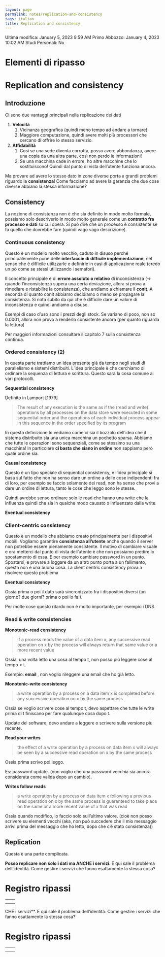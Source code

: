 ```yaml
---
layout: page
permalink: notes/replication-and-consistency
tags: italian
title: Replication and consistency
---
```


Ultima modifica: January 5, 2023 9:59 AM
Primo Abbozzo: January 4, 2023 10:02 AM
Studi Personali: No

# Elementi di ripasso

# Replication and consistency

## Introduzione

Ci sono due vantaggi principali nella replicazione dei dati

1. **Velocità**
    1. Vicinanza geografica (quindi meno tempo ad andare a tornare)
    2. Maggiore computazione, quindi avere molti più processori che cercano di offrire lo stesso servizio.
2. **Affidabilità**
    1. Così se una sede diventa corrotta, posso avere abbondanza, avere una copia da una altra parte, così non perdo le informazioni!
    2. Se una macchina cade in errore, ho altre macchine che lo sostituiscono! Quindi dal punto di vista dell’utente funziona ancora.

Ma provare ad avere lo stesso dato in zone diverse porta a grandi problemi riguardo la **consistenza**! Come facciamo ad avere la garanzia che due cose diverse abbiano la stessa informazione?

## Consistency

La nozione di consistenza non è che sia definito in modo molto formale, possiamo solo descriverlo in modo molto generale come un **contratto fra processo e dati** su cui opera. Si può dire che un processo è consistente se fa quello che dovrebbe fare (quindi vago vago descrizione).

### Continuous consistency

Questo è un modello molto vecchio, caduto in disuso perché principalemente pone delle **interfaccie di difficile implementazione**, nel senso che è difficile utilizzarle e definirle in casi di applicazione reale (credo un pò come se stessi utilizzando i semafori).

Il concetto principale è di **errore assoluto o relativo** di inconsistenza (→ quando l’inconsistenza supera una certa deviazione, allora si prova a rimediare e ristabilire la consistenza), che andiamo a chiamare il **conit**. A seconda di quanto conit abbiamo decidiamo o meno se propagare la consistenza. Si nota subito da qui che è difficile dare un valore di inconsistenza e quindi andiamo a disuso.

Esempi di caso d’uso sono i prezzi degli stock. Se variano di poco, non so 0.0001, allora non provo a renderlo consistente ancora (per quanto riguarda la lettura)

Per maggiori informazioni consultare il capitolo 7 sulla consistenza continua.

### Ordered consistency (2)

In questa parte trattiamo un idea presente già da tempo negli studi di parallelismo e sistemi distribuiti. L’idea principale è che cerchiamo di ordinare la sequenza di lettura e scrittura. Questo sarà la cosa comune ai vari protocolli.

**Sequential consistency**

Definito in Lamport [1979]

> The result of any execution is the same as if the (read and write) operations by all processes on the data store were executed in some sequential order and the operations of each individual process appear in this sequence in the order specified by its program
>

In questa definizione lo vediamo come ci sia il bozzolo dell’idea che il sistema distribuito sia una unica macchina un pochetto sparsa. Abbiamo che tutte le operazioni sono sequenziali, come se stessimo su una macchina! In particolare **ci basta che siano in ordine** non sappiamo però quale ordine sia.

**Causal consistency**

Questo è un tipo speciale di sequential consistency, e l’idea principale si basa sul fatto che non ha senso dare un ordine a delle cose indipendenti fra di loro, per esempio se faccio solamente dei read, non ha senso che provi a dare un ordine di lettura, tanto le cose che leggo sono le stesse.

Quindi avrebbe senso ordinare solo le read che hanno una write che la influenza quindi che sia in qualche modo causato o influenzato dalla write.

**Eventual consistency**

### Client-centric consistency

Questo è un modello che abbiamo creato principalmente per i dispositivi mobili. Vogliamo garantire **consistenza all’utente** anche quando il server non potrebbe essere pienamente consistente. Il motivo di cambiare visuale e ora metterci dal punto di vista dell’utente è che non possiamo predire lo spostamento di essa. E per esempio cambiare password in un punto. Spostarsi, e provare a loggare da un altro punto porta a un fallimento, questa non è una buona cosa. La client centric consistency prova a risolvere questo problema

**Eventual consistency**

Ossia prima o poi il dato sarà sincronizzato fra i dispositivi diversi (un giorno? due giorni? prima o poi lo fa!).

Per molte cose questo ritardo non è molto importante, per esempio i DNS.

### Read & write consistencies

**Monotonic-read consistency**

> if a process reads the value of a data item x, any successive read
operation on x by the process will always return that same value or a
more recent value
>

Ossia, una volta letto una cosa al tempo t, non posso più leggere cose al tempo < t.

Esempio: **email** , non voglio rileggere una email che ho già letto.

**Monotonic-write consistency**

> a write operation by a process on a data item x is completed before
any successive operation on x by the same process
>

Ossia se voglio scrivere cose al tempo t, devo aspettare che tutte le write prima di t finiscano per fare qualunque cosa dopo t.

Update del software, devo andare a leggere o scrivere sulla versione più recente.

**Read your writes**

> the effect of a write operation by a process on data item x will always
be seen by a successive read operation on x by the same process
>

Ossia prima scrivo poi leggo.

Es: password update. (non voglio che una password vecchia sia ancora considerata come valida dopo un cambio).

**Writes follow reads**

> a write operation by a process on data item x following a previous read
operation on x by the same process is guaranteed to take place on the
same or a more recent value of x that was read
>

Ossia quando modifico, lo faccio solo sull’ultimo valore. (cioè non posso scrivere su elementi vecchi (aka, non può succedere che il mio messaggio arrivi prima del messaggio che ho letto, dopo che c’è stato consistenza))

## Replication

Questa è una parte complicata.

**Posso replicare non solo i dati ma ANCHE i servizi**. E qui sale il problema dell’identità. Come gestire i servizi che fanno esattamente la stessa cosa?

# Registro ripassi

|  |  |
| --- | --- |
|  |  |
|  |  |
CHE i servizi**. E qui sale il problema dell’identità. Come gestire i servizi che fanno esattamente la stessa cosa?

# Registro ripassi

|  |  |
| --- | --- |
|  |  |
|  |  |